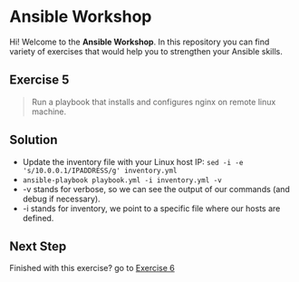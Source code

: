 # Ansible Workshop

Hi! Welcome to the **Ansible Workshop**. In this repository you can find variety of exercises that would help you to strengthen your Ansible skills.

## Exercise 5

> Run a playbook that installs and configures nginx on remote linux machine.

## Solution

- Update the inventory file with your Linux host IP: `sed -i -e 's/10.0.0.1/IPADDRESS/g' inventory.yml`
- `ansible-playbook playbook.yml -i inventory.yml -v`
- -v stands for verbose, so we can see the output of our commands (and debug if necessary).
- -i stands for inventory, we point to a specific file where our hosts are defined.

## Next Step

Finished with this exercise? go to [Exercise 6](../exercise-6)

